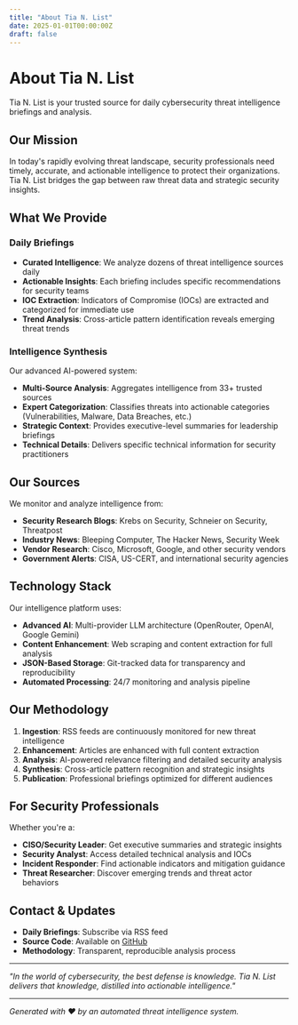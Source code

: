 ```yaml
---
title: "About Tia N. List"
date: 2025-01-01T00:00:00Z
draft: false
---
```


# About Tia N. List

Tia N. List is your trusted source for daily cybersecurity threat intelligence briefings and analysis.

## Our Mission

In today's rapidly evolving threat landscape, security professionals need timely, accurate, and actionable intelligence to protect their organizations. Tia N. List bridges the gap between raw threat data and strategic security insights.

## What We Provide

### Daily Briefings
- **Curated Intelligence**: We analyze dozens of threat intelligence sources daily
- **Actionable Insights**: Each briefing includes specific recommendations for security teams
- **IOC Extraction**: Indicators of Compromise (IOCs) are extracted and categorized for immediate use
- **Trend Analysis**: Cross-article pattern identification reveals emerging threat trends

### Intelligence Synthesis
Our advanced AI-powered system:
- **Multi-Source Analysis**: Aggregates intelligence from 33+ trusted sources
- **Expert Categorization**: Classifies threats into actionable categories (Vulnerabilities, Malware, Data Breaches, etc.)
- **Strategic Context**: Provides executive-level summaries for leadership briefings
- **Technical Details**: Delivers specific technical information for security practitioners

## Our Sources

We monitor and analyze intelligence from:
- **Security Research Blogs**: Krebs on Security, Schneier on Security, Threatpost
- **Industry News**: Bleeping Computer, The Hacker News, Security Week
- **Vendor Research**: Cisco, Microsoft, Google, and other security vendors
- **Government Alerts**: CISA, US-CERT, and international security agencies

## Technology Stack

Our intelligence platform uses:
- **Advanced AI**: Multi-provider LLM architecture (OpenRouter, OpenAI, Google Gemini)
- **Content Enhancement**: Web scraping and content extraction for full analysis
- **JSON-Based Storage**: Git-tracked data for transparency and reproducibility
- **Automated Processing**: 24/7 monitoring and analysis pipeline

## Our Methodology

1. **Ingestion**: RSS feeds are continuously monitored for new threat intelligence
2. **Enhancement**: Articles are enhanced with full content extraction
3. **Analysis**: AI-powered relevance filtering and detailed security analysis
4. **Synthesis**: Cross-article pattern recognition and strategic insights
5. **Publication**: Professional briefings optimized for different audiences

## For Security Professionals

Whether you're a:
- **CISO/Security Leader**: Get executive summaries and strategic insights
- **Security Analyst**: Access detailed technical analysis and IOCs
- **Incident Responder**: Find actionable indicators and mitigation guidance
- **Threat Researcher**: Discover emerging trends and threat actor behaviors

## Contact & Updates

- **Daily Briefings**: Subscribe via RSS feed
- **Source Code**: Available on [GitHub](https://github.com/zarguell/tia-n-list)
- **Methodology**: Transparent, reproducible analysis process

---

*"In the world of cybersecurity, the best defense is knowledge. Tia N. List delivers that knowledge, distilled into actionable intelligence."*

---

*Generated with ❤️ by an automated threat intelligence system.*